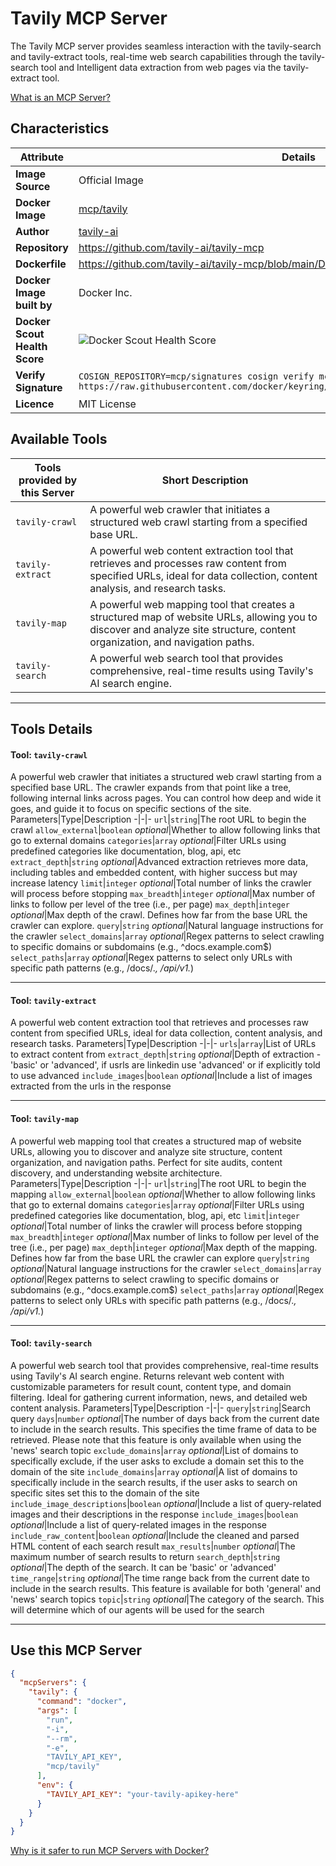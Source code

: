 # Tavily MCP Server

The Tavily MCP server provides seamless interaction with the tavily-search and tavily-extract tools, real-time web search capabilities through the tavily-search tool and Intelligent data extraction from web pages via the tavily-extract tool.

[What is an MCP Server?](https://www.anthropic.com/news/model-context-protocol)

## Characteristics
Attribute|Details|
|-|-|
**Image Source**|Official Image
**Docker Image**|[mcp/tavily](https://hub.docker.com/repository/docker/mcp/tavily)
**Author**|[tavily-ai](https://github.com/tavily-ai)
**Repository**|https://github.com/tavily-ai/tavily-mcp
**Dockerfile**|https://github.com/tavily-ai/tavily-mcp/blob/main/Dockerfile
**Docker Image built by**|Docker Inc.
**Docker Scout Health Score**| ![Docker Scout Health Score](https://api.scout.docker.com/v1/policy/insights/org-image-score/badge/mcp/tavily)
**Verify Signature**|`COSIGN_REPOSITORY=mcp/signatures cosign verify mcp/tavily --key https://raw.githubusercontent.com/docker/keyring/refs/heads/main/public/mcp/latest.pub`
**Licence**|MIT License

## Available Tools
Tools provided by this Server|Short Description
-|-
`tavily-crawl`|A powerful web crawler that initiates a structured web crawl starting from a specified base URL.|
`tavily-extract`|A powerful web content extraction tool that retrieves and processes raw content from specified URLs, ideal for data collection, content analysis, and research tasks.|
`tavily-map`|A powerful web mapping tool that creates a structured map of website URLs, allowing you to discover and analyze site structure, content organization, and navigation paths.|
`tavily-search`|A powerful web search tool that provides comprehensive, real-time results using Tavily's AI search engine.|

---
## Tools Details

#### Tool: **`tavily-crawl`**
A powerful web crawler that initiates a structured web crawl starting from a specified base URL. The crawler expands from that point like a tree, following internal links across pages. You can control how deep and wide it goes, and guide it to focus on specific sections of the site.
Parameters|Type|Description
-|-|-
`url`|`string`|The root URL to begin the crawl
`allow_external`|`boolean` *optional*|Whether to allow following links that go to external domains
`categories`|`array` *optional*|Filter URLs using predefined categories like documentation, blog, api, etc
`extract_depth`|`string` *optional*|Advanced extraction retrieves more data, including tables and embedded content, with higher success but may increase latency
`limit`|`integer` *optional*|Total number of links the crawler will process before stopping
`max_breadth`|`integer` *optional*|Max number of links to follow per level of the tree (i.e., per page)
`max_depth`|`integer` *optional*|Max depth of the crawl. Defines how far from the base URL the crawler can explore.
`query`|`string` *optional*|Natural language instructions for the crawler
`select_domains`|`array` *optional*|Regex patterns to select crawling to specific domains or subdomains (e.g., ^docs\.example\.com$)
`select_paths`|`array` *optional*|Regex patterns to select only URLs with specific path patterns (e.g., /docs/.*, /api/v1.*)

---
#### Tool: **`tavily-extract`**
A powerful web content extraction tool that retrieves and processes raw content from specified URLs, ideal for data collection, content analysis, and research tasks.
Parameters|Type|Description
-|-|-
`urls`|`array`|List of URLs to extract content from
`extract_depth`|`string` *optional*|Depth of extraction - 'basic' or 'advanced', if usrls are linkedin use 'advanced' or if explicitly told to use advanced
`include_images`|`boolean` *optional*|Include a list of images extracted from the urls in the response

---
#### Tool: **`tavily-map`**
A powerful web mapping tool that creates a structured map of website URLs, allowing you to discover and analyze site structure, content organization, and navigation paths. Perfect for site audits, content discovery, and understanding website architecture.
Parameters|Type|Description
-|-|-
`url`|`string`|The root URL to begin the mapping
`allow_external`|`boolean` *optional*|Whether to allow following links that go to external domains
`categories`|`array` *optional*|Filter URLs using predefined categories like documentation, blog, api, etc
`limit`|`integer` *optional*|Total number of links the crawler will process before stopping
`max_breadth`|`integer` *optional*|Max number of links to follow per level of the tree (i.e., per page)
`max_depth`|`integer` *optional*|Max depth of the mapping. Defines how far from the base URL the crawler can explore
`query`|`string` *optional*|Natural language instructions for the crawler
`select_domains`|`array` *optional*|Regex patterns to select crawling to specific domains or subdomains (e.g., ^docs\.example\.com$)
`select_paths`|`array` *optional*|Regex patterns to select only URLs with specific path patterns (e.g., /docs/.*, /api/v1.*)

---
#### Tool: **`tavily-search`**
A powerful web search tool that provides comprehensive, real-time results using Tavily's AI search engine. Returns relevant web content with customizable parameters for result count, content type, and domain filtering. Ideal for gathering current information, news, and detailed web content analysis.
Parameters|Type|Description
-|-|-
`query`|`string`|Search query
`days`|`number` *optional*|The number of days back from the current date to include in the search results. This specifies the time frame of data to be retrieved. Please note that this feature is only available when using the 'news' search topic
`exclude_domains`|`array` *optional*|List of domains to specifically exclude, if the user asks to exclude a domain set this to the domain of the site
`include_domains`|`array` *optional*|A list of domains to specifically include in the search results, if the user asks to search on specific sites set this to the domain of the site
`include_image_descriptions`|`boolean` *optional*|Include a list of query-related images and their descriptions in the response
`include_images`|`boolean` *optional*|Include a list of query-related images in the response
`include_raw_content`|`boolean` *optional*|Include the cleaned and parsed HTML content of each search result
`max_results`|`number` *optional*|The maximum number of search results to return
`search_depth`|`string` *optional*|The depth of the search. It can be 'basic' or 'advanced'
`time_range`|`string` *optional*|The time range back from the current date to include in the search results. This feature is available for both 'general' and 'news' search topics
`topic`|`string` *optional*|The category of the search. This will determine which of our agents will be used for the search

---
## Use this MCP Server

```json
{
  "mcpServers": {
    "tavily": {
      "command": "docker",
      "args": [
        "run",
        "-i",
        "--rm",
        "-e",
        "TAVILY_API_KEY",
        "mcp/tavily"
      ],
      "env": {
        "TAVILY_API_KEY": "your-tavily-apikey-here"
      }
    }
  }
}
```

[Why is it safer to run MCP Servers with Docker?](https://www.docker.com/blog/the-model-context-protocol-simplifying-building-ai-apps-with-anthropic-claude-desktop-and-docker/)
